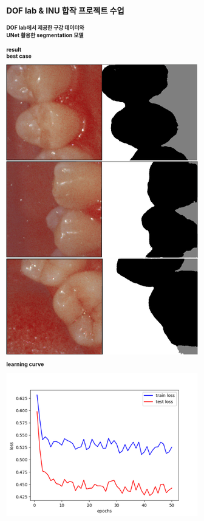 <h2>
DOF lab & INU 합작 프로젝트 수업
</h2>
<h4>
DOF lab에서 제공한 구강 데이터와<br>
UNet 활용한 segmentation 모델 
</h4>
<h4>
result<br>
best case

![screenshot](./samples/2022-09-21_000_0530.png)
![screenshot](./samples/2022-09-21_000_0640.png)
![screenshot](./samples/2022-09-21_002_0140.png)

learning curve

![screenshot](./samples/learnig_curve.png)
</h4>
